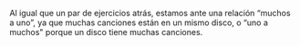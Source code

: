 Al igual que un par de ejercicios atrás, estamos ante una relación “muchos a uno”, ya que muchas canciones están en un mismo disco, o “uno a muchos" porque un disco tiene muchas canciones. 

<div
  class='mu-sql-table'
  data-name='canciones'
  data-columns='[{"name": "id_cancion", "pk": true}, "nombre_cancion", {"name": "id_album", "fk": true}]'
  data-rows='[
    [1, "En la ciudad de la furia", 7],
    [2, "Cuando pase el temblor", 7],
    [3, "Ella usó mi cabeza como un revólver", 6]
  ]'>
</div>

<div
  class='mu-sql-table'
  data-name='discos'
  data-columns='[{"name": "id_album", "pk": true}, "album", "anio"]'
  data-rows='[
    [6, "El último concierto", 1997],
    [7, "Cuando pase el temblor", 1985],
    [3, "Me verás volver", 2008]
  ]'>
</div>